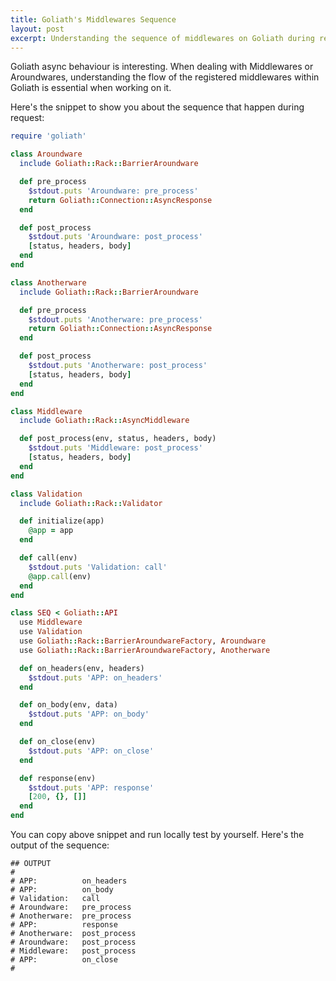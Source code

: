 ```yaml
---
title: Goliath's Middlewares Sequence
layout: post
excerpt: Understanding the sequence of middlewares on Goliath during request is essential when working on it. This post is intended to show you the sequence.
---
```


Goliath async behaviour is interesting. When dealing with Middlewares or Aroundwares, understanding the flow of the registered middlewares within Goliath is essential when working on it.

Here's the snippet to show you about the sequence that happen during request:

```ruby
require 'goliath'

class Aroundware
  include Goliath::Rack::BarrierAroundware

  def pre_process
    $stdout.puts 'Aroundware: pre_process'
    return Goliath::Connection::AsyncResponse
  end

  def post_process
    $stdout.puts 'Aroundware: post_process'
    [status, headers, body]
  end
end

class Anotherware
  include Goliath::Rack::BarrierAroundware

  def pre_process
    $stdout.puts 'Anotherware: pre_process'
    return Goliath::Connection::AsyncResponse
  end

  def post_process
    $stdout.puts 'Anotherware: post_process'
    [status, headers, body]
  end
end

class Middleware
  include Goliath::Rack::AsyncMiddleware

  def post_process(env, status, headers, body)
    $stdout.puts 'Middleware: post_process'
    [status, headers, body]
  end
end

class Validation
  include Goliath::Rack::Validator

  def initialize(app)
    @app = app
  end

  def call(env)
    $stdout.puts 'Validation: call'
    @app.call(env)
  end
end

class SEQ < Goliath::API
  use Middleware
  use Validation
  use Goliath::Rack::BarrierAroundwareFactory, Aroundware
  use Goliath::Rack::BarrierAroundwareFactory, Anotherware

  def on_headers(env, headers)
    $stdout.puts 'APP: on_headers'
  end

  def on_body(env, data)
    $stdout.puts 'APP: on_body'
  end

  def on_close(env)
    $stdout.puts 'APP: on_close'
  end

  def response(env)
    $stdout.puts 'APP: response'
    [200, {}, []]
  end
end
```

You can copy above snippet and run locally test by yourself. Here's the output of the sequence:

```
## OUTPUT
#
# APP:          on_headers
# APP:          on_body
# Validation:   call
# Aroundware:   pre_process
# Anotherware:  pre_process
# APP:          response
# Anotherware:  post_process
# Aroundware:   post_process
# Middleware:   post_process
# APP:          on_close
#
```

